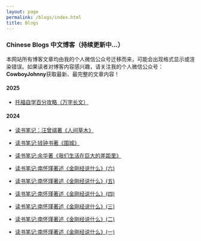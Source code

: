 ```yaml
---
layout: page
permalink: /blogs/index.html
title: Blogs
---
```


### Chinese Blogs 中文博客（持续更新中...）

本网站所有博客文章均由我的个人微信公众号迁移而来，可能会出现格式显示或渲染错误。如果读者对博客内容感兴趣，请关注我的个人微信公众号：**CowboyJohnny**获取最新、最完整的文章内容！


#### 2025

- [托福自学百分攻略（万字长文）](https://yuhan-qiao.github.io/blogs/toefl/)<br>

#### 2024

- [读书笔记：汪曾祺著《人间草木》](https://yuhan-qiao.github.io/blogs/renjiancaomu/)<br>

- [读书笔记:钱钟书著《围城》](https://yuhan-qiao.github.io/blogs/weicheng/)<br>

- [读书笔记:余华著《我们生活在巨大的差距里》](https://yuhan-qiao.github.io/blogs/chajv/)<br>

- [读书笔记:南怀瑾著述《金刚经说什么》(六)](https://yuhan-qiao.github.io/blogs/jingangjing6/)<br>

- [读书笔记:南怀瑾著述《金刚经说什么》(五)](https://yuhan-qiao.github.io/blogs/jingangjing5/)<br>

- [读书笔记:南怀瑾著述《金刚经说什么》(四)](https://yuhan-qiao.github.io/blogs/jingangjing4/)<br>

- [读书笔记:南怀瑾著述《金刚经说什么》(三)](https://yuhan-qiao.github.io/blogs/jingangjing3/)<br>

- [读书笔记:南怀瑾著述《金刚经说什么》(二)](https://yuhan-qiao.github.io/blogs/jingangjing2/)<br>

- [读书笔记:南怀瑾著述《金刚经说什么》(一)](https://yuhan-qiao.github.io/blogs/jingangjing1/)<br>


